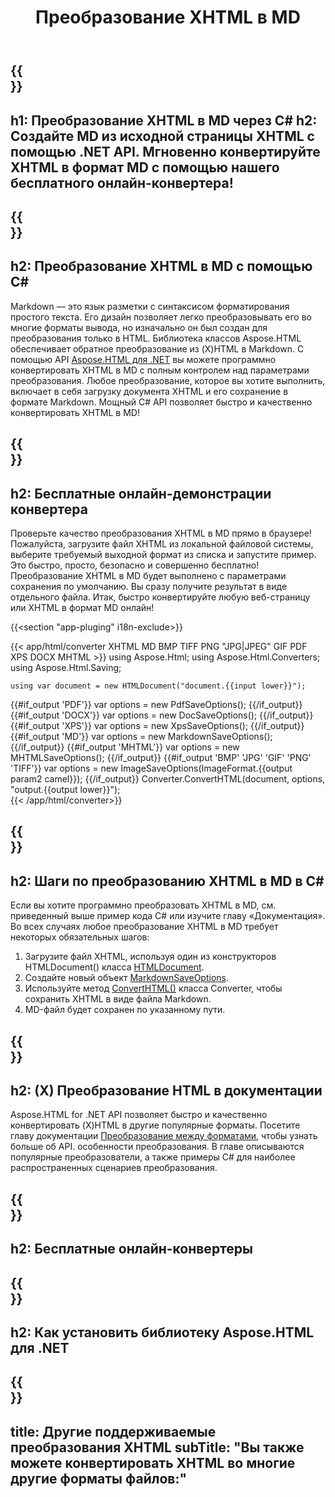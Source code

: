﻿---
translation: true
template: /templates/_template-conversion-child.md
title: Преобразование XHTML в MD
description: Преобразование XHTML в MD на C#. Легко используйте API преобразователя в ASP.NET или любом приложении .NET. Попробуйте онлайн-конвертер XHTML в MD бесплатно!
url: /net/conversion/xhtml-to-md/
family: html
platformtag: net
feature: conversion
informat: XHTML
outformat: MD
otherformats: PDF XPS DOCX GIF JPEG PNG TIFF BMP HTML MHTML
---

{{<section banner>}}
---
h1: Преобразование XHTML в MD через C#
h2: Создайте MD из исходной страницы XHTML с помощью .NET API. Мгновенно конвертируйте XHTML в формат MD с помощью нашего бесплатного онлайн-конвертера!
---

{{<section overview>}}
---
h2: Преобразование XHTML в MD с помощью C#
---

Markdown — это язык разметки с синтаксисом форматирования простого текста. Его дизайн позволяет легко преобразовывать его во многие форматы вывода, но изначально он был создан для преобразования только в HTML. Библиотека классов Aspose.HTML обеспечивает обратное преобразование из (X)HTML в Markdown. С помощью API [Aspose.HTML для .NET](https://products.aspose.com/html/net/) вы можете программно конвертировать XHTML в MD с полным контролем над параметрами преобразования. Любое преобразование, которое вы хотите выполнить, включает в себя загрузку документа XHTML и его сохранение в формате Markdown. Мощный C# API позволяет быстро и качественно конвертировать XHTML в MD!

{{<section demos>}}
---
h2: Бесплатные онлайн-демонстрации конвертера
---

Проверьте качество преобразования XHTML в MD прямо в браузере! Пожалуйста, загрузите файл XHTML из локальной файловой системы, выберите требуемый выходной формат из списка и запустите пример. Это быстро, просто, безопасно и совершенно бесплатно! Преобразование XHTML в MD будет выполнено с параметрами сохранения по умолчанию. Вы сразу получите результат в виде отдельного файла. Итак, быстро конвертируйте любую веб-страницу или XHTML в формат MD онлайн!

{{<section "app-pluging" i18n-exclude>}}

{{< app/html/converter XHTML MD BMP TIFF PNG "JPG|JPEG" GIF PDF XPS DOCX MHTML >}}
using Aspose.Html;
using Aspose.Html.Converters;
using Aspose.Html.Saving;

    using var document = new HTMLDocument("document.{{input lower}}");
{{#if_output 'PDF'}}
    var options = new PdfSaveOptions();
{{/if_output}}
{{#if_output 'DOCX'}}
    var options = new DocSaveOptions();
{{/if_output}}
{{#if_output 'XPS'}}
    var options = new XpsSaveOptions();
{{/if_output}}
{{#if_output 'MD'}}
    var options = new MarkdownSaveOptions();
{{/if_output}}
{{#if_output 'MHTML'}}
    var options = new MHTMLSaveOptions();
{{/if_output}}
{{#if_output 'BMP' 'JPG' 'GIF' 'PNG' 'TIFF'}}
    var options = new ImageSaveOptions(ImageFormat.{{output param2 camel}});
{{/if_output}}
    Converter.ConvertHTML(document, options, "output.{{output lower}}");   
{{< /app/html/converter>}} 


{{<section steps>}}
---
h2: Шаги по преобразованию XHTML в MD в C#
---

Если вы хотите программно преобразовать XHTML в MD, см. приведенный выше пример кода C# или изучите главу «Документация». Во всех случаях любое преобразование XHTML в MD требует некоторых обязательных шагов:
1. Загрузите файл XHTML, используя один из конструкторов HTMLDocument() класса [HTMLDocument](https://apireference.aspose.com/html/net/aspose.html/htmldocument).
1. Создайте новый объект [MarkdownSaveOptions](https://apireference.aspose.com/html/net/aspose.html.saving/markdownsaveoptions).
1. Используйте метод [ConvertHTML()](https://apireference.aspose.com/html/net/aspose.html.converters/converter/converthtml/) класса Converter, чтобы сохранить XHTML в виде файла Markdown.
1. MD-файл будет сохранен по указанному пути.




{{<section documentation>}}
---
h2: (X) Преобразование HTML в документации
---

Aspose.HTML for .NET API позволяет быстро и качественно конвертировать (X)HTML в другие популярные форматы. Посетите главу документации <a href="https://docs.aspose.com/html/net/converting-between-formats/" target="_blank">Преобразование между форматами</a>, чтобы узнать больше об API. особенности преобразования. В главе описываются популярные преобразователи, а также примеры C# для наиболее распространенных сценариев преобразования.

{{<section online-converters>}}
---
h2: Бесплатные онлайн-конвертеры
---

{{<section get-started>}}
---
h2: Как установить библиотеку Aspose.HTML для .NET
---

{{<section other-conversions>}}
---
title: Другие поддерживаемые преобразования XHTML
subTitle: "Вы также можете конвертировать XHTML во многие другие форматы файлов:"
---